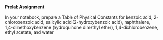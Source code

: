 #### Prelab Assignment
In your notebook, prepare a Table of Physical Constants for benzoic acid, 2-chlorobenzoic acid, salicylic acid (2-hydroxybenzoic acid), naphthalene, 1,4-dimethoxybenzene (hydroquinone dimethyl ether), 1,4-dichlorobenzene, ethyl acetate, and water.